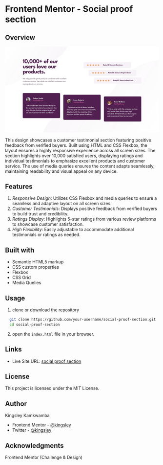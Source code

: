 # Frontend Mentor - Social proof section


## Overview

![](./images/screenshot.jpg)

This design showcases a customer testimonial section featuring positive feedback from verified buyers. Built using HTML and CSS Flexbox, the layout ensures a highly responsive experience across all screen sizes. The section highlights over 10,000 satisfied users, displaying ratings and individual testimonials to emphasize excellent products and customer service. The use of media queries ensures the content adapts seamlessly, maintaining readability and visual appeal on any device.

## Features
1. *Responsive Design*: Utilizes CSS Flexbox and media queries to ensure a seamless and adaptive layout on all  screen sizes.
2. *Customer Testimonials*: Displays positive feedback from verified buyers to build trust and credibility.
3. *Ratings Display*: Highlights 5-star ratings from various review platforms to showcase customer satisfaction.
4. *High Flexibility*: Easily adjustable to accommodate additional testimonials or ratings as needed.

## Built with

- Semantic HTML5 markup
- CSS custom properties
- Flexbox
- CSS Grid
- Media Quelies

## Usage

1. clone or download the repository

```bash 
  git clone https://github.com/your-username/social-proof-section.git
  cd social-proof-section
```

2. open the `index.html` file in your browser.

## Links

- Live Site URL: [social proof section]()

## License
This project is licensed under the MIT License. 

## Author
Kingsley Kamkwamba
- Frontend Mentor - [@kingsley](https://www.frontendmentor.io/profile/kingsley2o18)
- Twitter - [@kingsley](https://www.x.com/kamkwamba_k)


## Acknowledgments

Frontend Mentor (Challenge & Design)
